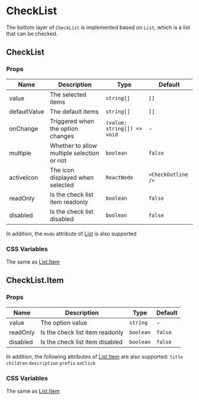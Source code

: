 # CheckList

<code src="./demos/demo1.tsx"></code>

The bottom layer of `CheckList` is implemented based on `List`, which is a list that can be checked.

## CheckList

### Props

| Name         | Description                                | Type                        | Default            |
| ------------ | ------------------------------------------ | --------------------------- | ------------------ |
| value        | The selected items                         | `string[]`                  | `[]`               |
| defaultValue | The default items                          | `string[]`                  | `[]`               |
| onChange     | Triggered when the option changes          | `(value: string[]) => void` | -                  |
| multiple     | Whether to allow multiple selection or not | `boolean`                   | `false`            |
| activeIcon   | The icon displayed when selected           | `ReactNode`                 | `<CheckOutline />` |
| readOnly     | Is the check list item readonly            | `boolean`                   | `false`            |
| disabled     | Is the check list disabled                 | `boolean`                   | `false`            |

In addition, the `mode` attribute of [List](./list) is also supported

### CSS Variables

The same as [List.Item](./list)

## CheckList.Item

### Props

| Name     | Description                     | Type      | Default |
| -------- | ------------------------------- | --------- | ------- |
| value    | The option value                | `string`  | -       |
| readOnly | Is the check list item readonly | `boolean` | `false` |
| disabled | Is the check list item disabled | `boolean` | `false` |

In addition, the following attributes of [List.Item](./list) are also supported: `title` `children` `description` `prefix` `onClick`

### CSS Variables

The same as [List.Item](./list)
